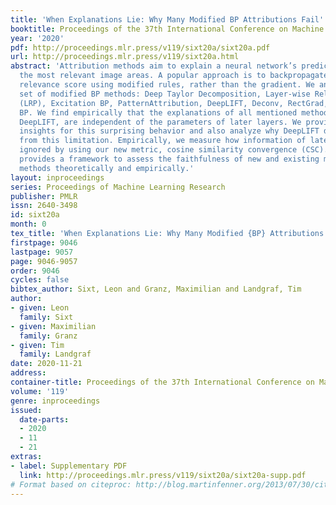 ```yaml
---
title: 'When Explanations Lie: Why Many Modified BP Attributions Fail'
booktitle: Proceedings of the 37th International Conference on Machine Learning
year: '2020'
pdf: http://proceedings.mlr.press/v119/sixt20a/sixt20a.pdf
url: http://proceedings.mlr.press/v119/sixt20a.html
abstract: 'Attribution methods aim to explain a neural network’s prediction by highlighting
  the most relevant image areas. A popular approach is to backpropagate (BP) a custom
  relevance score using modified rules, rather than the gradient. We analyze an extensive
  set of modified BP methods: Deep Taylor Decomposition, Layer-wise Relevance Propagation
  (LRP), Excitation BP, PatternAttribution, DeepLIFT, Deconv, RectGrad, and Guided
  BP. We find empirically that the explanations of all mentioned methods, except for
  DeepLIFT, are independent of the parameters of later layers. We provide theoretical
  insights for this surprising behavior and also analyze why DeepLIFT does not suffer
  from this limitation. Empirically, we measure how information of later layers is
  ignored by using our new metric, cosine similarity convergence (CSC). The paper
  provides a framework to assess the faithfulness of new and existing modified BP
  methods theoretically and empirically.'
layout: inproceedings
series: Proceedings of Machine Learning Research
publisher: PMLR
issn: 2640-3498
id: sixt20a
month: 0
tex_title: 'When Explanations Lie: Why Many Modified {BP} Attributions Fail'
firstpage: 9046
lastpage: 9057
page: 9046-9057
order: 9046
cycles: false
bibtex_author: Sixt, Leon and Granz, Maximilian and Landgraf, Tim
author:
- given: Leon
  family: Sixt
- given: Maximilian
  family: Granz
- given: Tim
  family: Landgraf
date: 2020-11-21
address: 
container-title: Proceedings of the 37th International Conference on Machine Learning
volume: '119'
genre: inproceedings
issued:
  date-parts:
  - 2020
  - 11
  - 21
extras:
- label: Supplementary PDF
  link: http://proceedings.mlr.press/v119/sixt20a/sixt20a-supp.pdf
# Format based on citeproc: http://blog.martinfenner.org/2013/07/30/citeproc-yaml-for-bibliographies/
---
```

